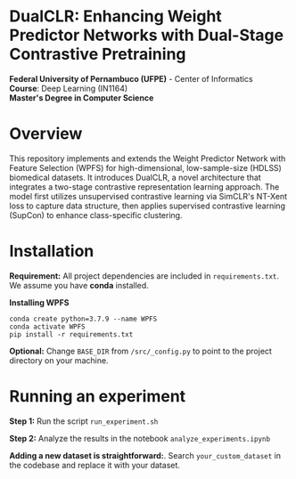 # DualCLR: Enhancing Weight Predictor Networks with Dual-Stage Contrastive Pretraining

**Federal University of Pernambuco (UFPE)** - Center of Informatics  
**Course**: Deep Learning (IN1164)  
**Master's Degree in Computer Science**

# Overview

This repository implements and extends the Weight Predictor Network with Feature Selection (WPFS) for high-dimensional, low-sample-size (HDLSS) biomedical datasets. It introduces DualCLR, a novel architecture that integrates a two-stage contrastive representation learning approach. The model first utilizes unsupervised contrastive learning via SimCLR's NT-Xent loss to capture data structure, then applies supervised contrastive learning (SupCon) to enhance class-specific clustering.

# Installation

**Requirement:** All project dependencies are included in `requirements.txt`. We assume you have **conda** installed.


**Installing WPFS**
```
conda create python=3.7.9 --name WPFS
conda activate WPFS
pip install -r requirements.txt
```
**Optional:** Change `BASE_DIR` from `/src/_config.py` to point to the project directory on your machine.


# Running an experiment

**Step 1:** Run the script `run_experiment.sh`

**Step 2:** Analyze the results in the notebook `analyze_experiments.ipynb`

**Adding a new dataset is straightforward:**. Search `your_custom_dataset` in the codebase and replace it with your dataset.
